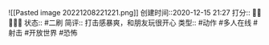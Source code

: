 ![[Pasted image 20221208221221.png]]
创建时间::2020-12-15 21:27
打分:: 💛💛💛💛🖤
状态:: #二刷 
简评:: 打击感暴爽，和朋友玩很开心
类型:: #动作 #多人在线 #射击 #开放世界 #恐怖 